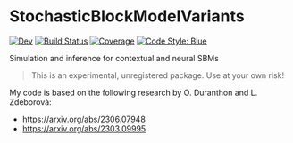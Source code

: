 # StochasticBlockModelVariants

<!-- [![Stable](https://img.shields.io/badge/docs-stable-blue.svg)](https://gdalle.github.io/StochasticBlockModelVariants.jl/stable/) -->
[![Dev](https://img.shields.io/badge/docs-dev-blue.svg)](https://gdalle.github.io/StochasticBlockModelVariants.jl/dev/)
[![Build Status](https://github.com/gdalle/StochasticBlockModelVariants.jl/actions/workflows/CI.yml/badge.svg?branch=main)](https://github.com/gdalle/StochasticBlockModelVariants.jl/actions/workflows/CI.yml?query=branch%3Amain)
[![Coverage](https://codecov.io/gh/gdalle/StochasticBlockModelVariants.jl/branch/main/graph/badge.svg)](https://codecov.io/gh/gdalle/StochasticBlockModelVariants.jl)
[![Code Style: Blue](https://img.shields.io/badge/code%20style-blue-4495d1.svg)](https://github.com/invenia/BlueStyle)

Simulation and inference for contextual and neural SBMs 

> This is an experimental, unregistered package. Use at your own risk!

My code is based on the following research by O. Duranthon and L. Zdeborovà:

- <https://arxiv.org/abs/2306.07948>
- <https://arxiv.org/abs/2303.09995>
